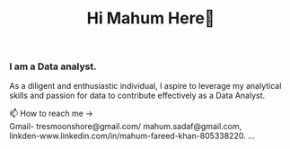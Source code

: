 <h1 align= Center>Hi Mahum Here👋</h1><br />
<h3>I am a Data analyst.</h3>
<p>As a diligent and enthusiastic individual, I aspire to leverage my analytical skills 
	and passion for data to contribute effectively as a Data Analyst. </p>
 📫 How to reach me -><br />
 Gmail-
 tresmoonshore@gmail.com/
 mahum.sadaf@gmail.com,<br />linkden-www.linkedin.com/in/mahum-fareed-khan-805338220. ...

